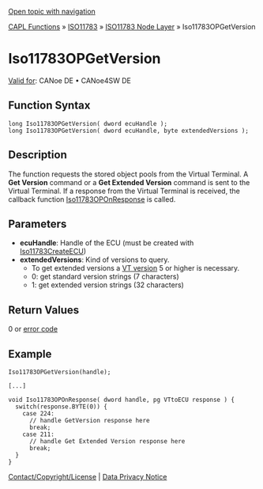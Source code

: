[Open topic with navigation](../../../../../../CANoeDEFamily.htm#Topics/CAPLFunctions/ISO11783/ISONodeLayer/Functions/CAPLfunctionIso11783OPGetVersion.md)

[CAPL Functions](../../../CAPLfunctions.md) » [ISO11783](../../CAPLfunctionsISO11783Overview.md) » [ISO11783 Node Layer](../CAPLfunctionsISONLOverview.md) » Iso11783OPGetVersion

# Iso11783OPGetVersion

[Valid for](../../../../Shared/FeatureAvailability.md): CANoe DE • CANoe4SW DE

## Function Syntax

```plaintext
long Iso11783OPGetVersion( dword ecuHandle );
long Iso11783OPGetVersion( dword ecuHandle, byte extendedVersions );
```

## Description

The function requests the stored object pools from the Virtual Terminal. A **Get Version** command or a **Get Extended Version** command is sent to the Virtual Terminal. If a response from the Virtual Terminal is received, the callback function [Iso11783OPOnResponse](CAPLfunctionIso11783OPOnResponse.md) is called.

## Parameters

- **ecuHandle**: Handle of the ECU (must be created with [Iso11783CreateECU](CAPLfunctionIso11783CreateECU.md))
- **extendedVersions**: Kind of versions to query.
  - To get extended versions a [VT version](CAPLfunctionIso11783OPSetProperty.md) 5 or higher is necessary.
  - 0: get standard version strings (7 characters)
  - 1: get extended version strings (32 characters)

## Return Values

0 or [error code](../CAPLfunctionsISONLErrorCodes.md)

## Example

```plaintext
Iso11783OPGetVersion(handle);

[...]

void Iso11783OPOnResponse( dword handle, pg VTtoECU response ) {
  switch(response.BYTE(0)) {
    case 224:
      // handle GetVersion response here
      break;
    case 211:
      // handle Get Extended Version response here
      break;
  }
}
```

[Contact/Copyright/License](../../../../Shared/ContactCopyrightLicense.md) | [Data Privacy Notice](https://www.vector.com/int/en/company/get-info/privacy-policy/)
